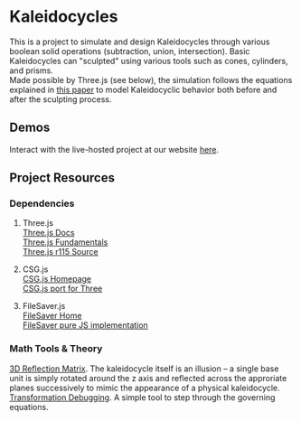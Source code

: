 # Kaleidocycles
This is a project to simulate and design Kaleidocycles through various boolean solid operations (subtraction, union, intersection). Basic Kaleidocycles can "sculpted" using various tools such as cones, cylinders, and prisms. <br>
Made possible by Three.js (see below), the simulation follows the equations explained in [this paper](res/kaleidocycles_theory.pdf) to model Kaleidocyclic behavior both before and after the sculpting process.

## Demos
Interact with the live-hosted project at our website [here](https://kaleidocycles.live).

## Project Resources
### Dependencies
1. Three.js <br>
    [Three.js Docs](https://threejs.org) <br>
    [Three.js Fundamentals](https://threejsfundamentals.org) <br>
    [Three.js r115 Source](https://github.com/mrdoob/three.js/releases/tag/r115) <br>

2. CSG.js <br>
    [CSG.js Homepage](https://evanw.github.io/csg.js/) <br>
    [CSG.js port for Three](https://github.com/manthrax/THREE-CSGMesh) <br>

3. FileSaver.js <br>
    [FileSaver Home](https://github.com/eligrey/FileSaver.js) <br>
    [FileSaver pure JS implementation](https://github.com/eligrey/FileSaver.js/wiki/FileSaver.js-Example)<br>
    
### Math Tools & Theory
[3D Reflection Matrix](https://en.wikipedia.org/wiki/Transformation_matrix#Reflection_2). The kaleidocycle itself is an illusion – a single base unit is simply rotated around the z axis and reflected across the approriate planes successively to mimic the appearance of a physical kaleidocycle.<br>
[Transformation Debugging](https://www.desmos.com/calculator/a0a1wpo2ib). A simple tool to step through the governing equations.


